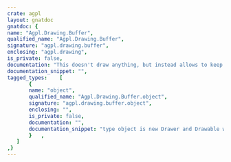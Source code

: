 ```yaml
---
crate: agpl
layout: gnatdoc
gnatdoc: {
name: "Agpl.Drawing.Buffer",
qualified_name: "Agpl.Drawing.Buffer",
signature: "agpl.drawing.buffer",
enclosing: "agpl.drawing",
is_private: false,
documentation: "This doesn't draw anything, but instead allows to keep a copy of what\n a drawer is supposed to do.",
documentation_snippet: "",
tagged_types:    [
       {
       name: "object",
       qualified_name: "Agpl.Drawing.Buffer.object",
       signature: "agpl.drawing.buffer.object",
       enclosing: "",
       is_private: false,
       documentation: "",
       documentation_snippet: "type object is new Drawer and Drawable with private;",
       }   ,
   ]
,}
---
```

